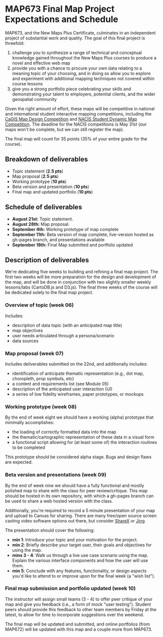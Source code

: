 # MAP673 Final Map Project Expectations and Schedule

MAP673, and the New Maps Plus Certificate, culminates in an independent project of substantial work and quality. The goal of this final project is threefold:

1. challenge you to synthesize a range of technical and conceptual knowledge gained throughout the New Maps Plus courses to produce a novel and effective web map
2. provide you with a chance to procure your own data relating to a meaning topic of your choosing, and in doing so allow you to explore and experiment with additional mapping techniques not covered within course lessons
3. give you a strong portfolio piece celebrating your skills and demonstrating your talent to employers, potential clients, and the wider geospatial community

Given the right amount of effort, these maps will be competitive in national and international student interactive mapping competitions, including the [CaGIS Map Design Competition](http://www.cartogis.org/awards/contest.php) and [NACIS Student Dynamic Map Competition](http://nacis.org/awards/student-dynamic-map-competition/). The deadline for the NACIS competitions is May 31st (our maps won't be complete, but we can still register the map).

The final map will count for 35 points (35% of your entire grade for the course).

## Breakdown of deliverables

* Topic statement (**2.5 pts**)
* Map proposal (**2.5 pts**)
* Working prototype (**10 pts**)
* Beta version and presentation  (**10 pts**)
* Final map and updated portfolio  (**10 pts**)

## Schedule of deliverables

* **August 21st:** Topic statement. 
* **August 28th:** Map proposal. 
* **September 4th:** Working prototype of map complete
* **September 11th:** Beta version of map complete, live-version hosted as gh-pages branch, and presentations available
* **September 18th:**  Final Map submitted and portfolio updated

## Description of deliverables

We're dedicating five weeks to building and refining a final map project. The first two weeks will be more preparation for the design and development of the map, and will be done in conjunction with two slightly smaller weekly lessons/labs (CartoDB.js and D3.js). The final three weeks of the course will be dedicated solely to the final map project.

### Overview of topic (week 06)

Includes:

* description of data topic (with an anticipated map title)
* map objectives
* user needs articulated through a persona/scenario
* data sources

### Map proposal  (week 07)

Includes deliverables submitted on the 22nd, and additionally includes:  

* identification of anticipate thematic representation (e.g., dot map, choropleth, prop symbols, etc)
* a content and requirements list (see Module 05)
* description of the anticipated user interaction (UI)
* a series of low fidelity wireframes, paper prototypes, or mockups 

### Working prototype  (week 08)

By the end of week eight we should have a working (alpha) prototype that minimally accomplishes:

* the loading of correctly formatted data into the map
* the thematic/cartographic representation of these data in a visual form
* a functional script allowing for (at least some of) the interaction routines to be completed

This prototype should be considered alpha stage. Bugs and design flaws are expected.

### Beta version and presentations (week 09)

By the end of week nine we should have a fully functional and mostly polished map to share with the class for peer review/critique. This map should be hosted in its own repository, with which a gh-pages branch can be used to share a web hosted version with the class.

Additionally, you're required to record a 5 minute presentation of your map and upload to Canvas for sharing. There are many free/open source screen casting video software options out there, but consider [ShareX](https://getsharex.com/) or [Jing](https://www.techsmith.com/jing.html). 

The presentation should cover the following:

* **min 1**: Introduce your topic and your motivation for the project.
* **min 2**: Briefly describe your target user, their goals and objectives for using the map.
* **mins 3 - 4**: Walk us through a live use case scenario using the map. Explain the various interface components and how the user will use them.
* **min 5**: Conclude with any features, functionality, or design aspects you'd like to attend to or improve upon for the final week (a "wish list").


### Final map submission and portfolio updated (week 10)

The instructor will assign small teams (3 - 4) to offer peer critique of your map and give you feedback (i.e., a form of mock "user testing"). Student peers should provide this feedback to other team members by Friday at the latest, to allow for time to incorporate suggestions over the weekend.

The final map will be updated and submitted, and online portfolios (from MAP672) will be updated with this map and a couple more from MAP673.
